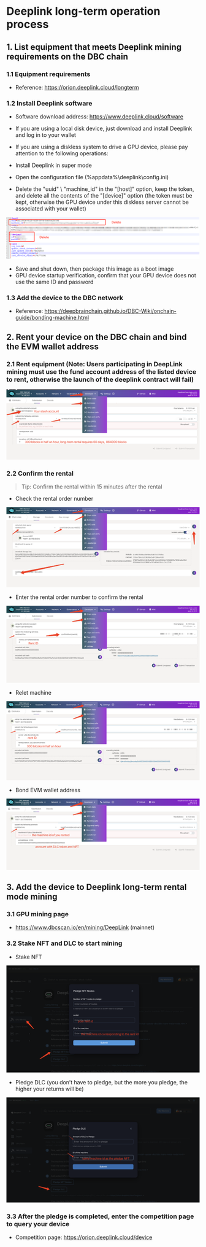 # Deeplink long-term operation process

## 1. List equipment that meets Deeplink mining requirements on the DBC chain

### 1.1 Equipment requirements

+ Reference: https://orion.deeplink.cloud/longterm

### 1.2 Install Deeplink software

+ Software download address: https://www.deeplink.cloud/software

+ If you are using a local disk device, just download and install Deeplink and log in to your wallet

+ If you are using a diskless system to drive a GPU device, please pay attention to the following operations:

+  Install Deeplink in super mode
+ Open the configuration file (%appdata%\deeplink\config.ini)
+ Delete the "uuid" \ "machine_id" in the "[host]" option, keep the token, and delete all the contents of the "[device]" option (the token must be kept, otherwise the GPU device under this diskless server cannot be associated with your wallet)

![image-20250317155921525](./images/image-20250317155921525.png)

+ Save and shut down, then package this image as a boot image
+ GPU device startup verification, confirm that your GPU device does not use the same ID and password

### 1.3 Add the device to the DBC network

+ Reference: https://deepbrainchain.github.io/DBC-Wiki/onchain-guide/bonding-machine.html

## 2. Rent your device on the DBC chain and bind the EVM wallet address

### 2.1 Rent equipment (Note: Users participating in DeepLink mining must use the fund account address of the listed device to rent, otherwise the launch of the deeplink contract will fail)

![](./images/image-20250317160654632.png)

### 2.2 Confirm the rental

> Tip: Confirm the rental within 15 minutes after the rental

+ Check the rental order number

![image-20250317160941750](./images/image-20250317160941750.png)

+ Enter the rental order number to confirm the rental

![image-20250317160850254](./images/image-20250317160850254.png)

+ Relet machine

![image-20250317161215125](./images/image-20250317161215125.png)

+ Bond EVM wallet address

![image-20250317161421163](./images/image-20250317161421163.png)

## 3. Add the device to Deeplink long-term rental mode mining

### 3.1 GPU mining page

+ https://www.dbcscan.io/en/mining/DeepLink (mainnet)

### 3.2 Stake NFT and DLC to start mining

+ Stake NFT

![image-20250317161643208](./images/image-20250317161643208.png)

+ Pledge DLC (you don’t have to pledge, but the more you pledge, the higher your returns will be)

![image-20250317161807044](./images/image-20250317161807044.png)

### 3.3 After the pledge is completed, enter the competition page to query your device

+ Competition page: https://orion.deeplink.cloud/device